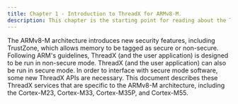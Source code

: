 ```yaml
---
title: Chapter 1 - Introduction to ThreadX for ARMv8-M.
description: This chapter is the starting point for reading about the ThreadX Addendum for ARMv8-M.
---
```



The ARMv8-M architecture introduces new security features, including TrustZone, which allows memory to be tagged as secure or non-secure. Following ARM's guidelines, ThreadX (and the user application) is designed to be run in non-secure mode. ThreadX (and the user application) can also be run in secure mode. In order to interface with secure mode software, some new ThreadX APIs are necessary. This document describes these ThreadX services that are specific to the ARMv8-M architecture, including the Cortex-M23, Cortex-M33, Cortex-M35P, and Cortex-M55.
